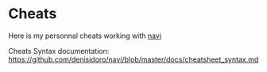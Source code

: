 # Cheats

Here is my personnal cheats working with [navi](https://github.com/denisidoro/navi)

Cheats Syntax documentation: https://github.com/denisidoro/navi/blob/master/docs/cheatsheet_syntax.md
